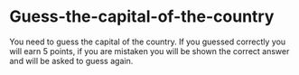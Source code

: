 # Guess-the-capital-of-the-country

You need to guess the capital of the country.
If you guessed correctly you will earn 5 points, if you are mistaken you will be shown the correct answer and will be asked to guess again.
